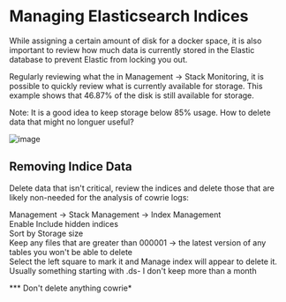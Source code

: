 # Managing Elasticsearch Indices

While assigning a certain amount of disk for a docker space, it is also important to review how much data is currently stored in the Elastic database to prevent Elastic from locking you out.<br>

Regularly reviewing what the in Management -> Stack Monitoring, it is possible to quickly review what is currently available for storage. This example shows that 46.87% of the disk is still available for storage.<br>

Note: It is a good idea to keep storage below 85% usage. How to delete data that might no longuer useful?<br>

![image](https://github.com/bruneaug/DShield-SIEM/assets/48228401/b7bcae79-9f09-4792-83b9-5fdd93f4c900)

## Removing Indice Data

Delete data that isn't critical, review the indices and delete those that are likely non-needed for the analysis of cowrie logs:<br>

Management -> Stack Management -> Index Management<br>
Enable Include hidden indices<br>
Sort by Storage size<br>
Keep any files that are greater than 000001 -> the latest version of any tables you won't be able to delete<br>
Select the left square to mark it and Manage index will appear to delete it. Usually something starting with .ds- I don't keep more than a month<br>

*** Don't delete anything cowrie*
